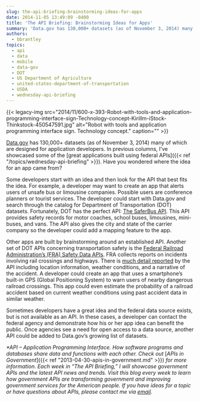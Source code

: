 ```yaml
---
slug: the-api-briefing-brainstorming-ideas-for-apps
date: 2014-11-05 13:49:09 -0400
title: 'The API Briefing: Brainstorming Ideas for Apps'
summary: 'Data.gov has 130,000+ datasets (as of November 3, 2014) many of which are designed for application developers. In previous columns, I’ve showcased some of the great applications built using federal APIs. Have you wondered where the idea for an app came from? Some developers start with an idea and then look for the API that'
authors:
  - bbrantley
topics:
  - api
  - data
  - mobile
  - data-gov
  - DOT
  - US Department of Agriculture
  - united-states-department-of-transportation
  - USDA
  - wednesday-api-briefing
---
```


{{< legacy-img src="2014/11/600-x-393-Robot-with-tools-and-application-programming-interface-sign-Technology-concept-Kirillm-iStock-Thinkstock-450547591.jpg" alt="Robot with tools and application programming interface sign. Technology concept." caption="" >}} 

[Data.gov](http://www.data.gov/) has 130,000+ datasets (as of November 3, 2014) many of which are designed for application developers. In previous columns, I’ve showcased some of the [great applications built using federal APIs]({{< ref "/topics/wednesday-api-briefing" >}}). Have you wondered where the idea for an app came from?

Some developers start with an idea and then look for the API that best fits the idea. For example, a developer may want to create an app that alerts users of unsafe bus or limousine companies. Possible users are conference planners or tourist services. The developer could start with Data.gov and search through the catalog for Department of Transportation (DOT) datasets. Fortunately, DOT has the perfect API: [The SaferBus API](https://mobile.fmcsa.dot.gov/developer/apidoc.page?cid=6321). This API provides safety records for motor coaches, school buses, limousines, mini-buses, and vans. The API also gives the city and state of the carrier company so the developer could add a mapping feature to the app.

Other apps are built by brainstorming around an established API. Another set of DOT APIs concerning transportation safety is the [Federal Railroad Administration’s (FRA) Safety Data APIs](https://safetydata.fra.dot.gov/MasterWebService/FRASafetyDataAPIs.aspx). FRA collects reports on incidents involving rail crossings and highways. There is [much detail reported](http://safetydata.fra.dot.gov/PublicObjects/FRASafetyDataAPIsSamples/Form57Sample.xml) by the API including location information, weather conditions, and a narrative of the accident. A developer could create an app that uses a smartphone’s built-in GPS (Global Positioning System) to warn users of nearby dangerous railroad crossings. This app could even estimate the probability of a railroad accident based on current weather conditions using past accident data in similar weather.

Sometimes developers have a great idea and the federal data source exists, but is not available as an API. In these cases, a developer can contact the federal agency and demonstrate how his or her app idea can benefit the public. Once agencies see a need for open access to a data source, another API could be added to Data.gov’s growing list of datasets.

_*API – Application Programming Interface. How software programs and databases share data and functions with each other. Check out_ [_APIs in Government_]({{< ref "2013-04-30-apis-in-government.md" >}}) _for more information._
_Each week in “The API Briefing,” I will showcase government APIs and the latest API news and trends. Visit this blog every week to learn how government APIs are transforming government and improving government services for the American people. If you have ideas for a topic or have questions about APIs, please contact me via_ [_email_](mailto:William.Brantley@opm.gov)_._